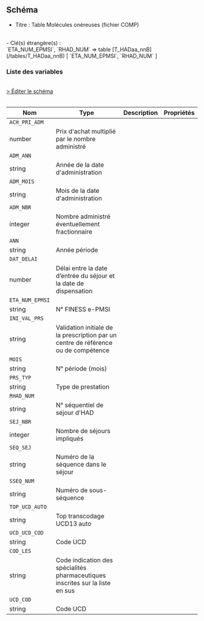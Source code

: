 ## Schéma

- Titre : Table Molécules onéreuses (fichier COMP)
<br />
- Clé(s) étrangère(s) : <br />
`ETA_NUM_EPMSI`, `RHAD_NUM` => table [T_HADaa_nnB](/tables/T_HADaa_nnB) [ `ETA_NUM_EPMSI`, `RHAD_NUM` ]<br />

### Liste des variables
<br />
<div>
    <a href="https://gitlab.com/healthdatahub/schema-snds/edit/master/schemas/PMSI/PMSI%20HAD/T_HADaa_nnMED.json"  
    arget="_blank" rel="noopener noreferrer">> Éditer le schéma</a>
    <OutboundLink />
</div>
<br />

Nom|Type|Description|Propriétés
-|-|-|-
`ACH_PRI_ADM`|
number|Prix d&#x27;achat multiplié par le nombre administré||
`ADM_ANN`|
string|Année de la date d&#x27;administration||
`ADM_MOIS`|
string|Mois de la date d&#x27;administration||
`ADM_NBR`|
integer|Nombre administré éventuellement fractionnaire||
`ANN`|
string|Année période||
`DAT_DELAI`|
number|Délai entre la date d’entrée du séjour et la date de dispensation||
`ETA_NUM_EPMSI`|
string|N° FINESS e-PMSI||
`INI_VAL_PRS`|
string|Validation initiale de la prescription par un centre de référence ou de compétence||
`MOIS`|
string|N° période (mois)||
`PRS_TYP`|
string|Type de prestation||
`RHAD_NUM`|
string|N° séquentiel de séjour d&#x27;HAD||
`SEJ_NBR`|
integer|Nombre de séjours impliqués||
`SEQ_SEJ`|
string|Numéro de la séquence dans le séjour||
`SSEQ_NUM`|
string|Numéro de sous-séquence||
`TOP_UCD_AUTO`|
string|Top transcodage UCD13 auto||
`UCD_UCD_COD`|
string|Code UCD||
`COD_LES`|
string|Code indication des spécialités pharmaceutiques inscrites sur la liste en sus||
`UCD_COD`|
string|Code UCD||

